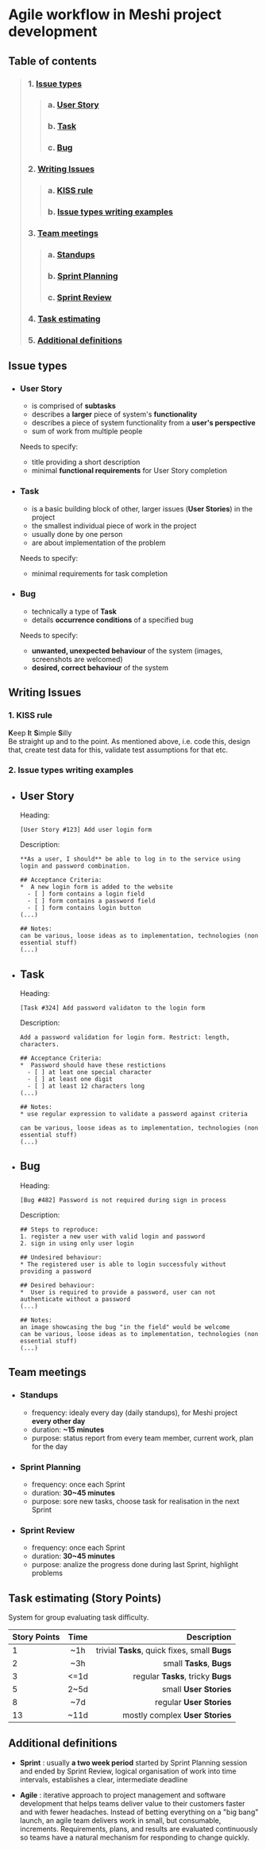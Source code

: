 # Agile workflow in Meshi project development
## Table of contents
>### 1. [Issue types](#issue-types)
>>### a. [User Story](#user-story)
>>### b. [Task](#task)
>>### c. [Bug](#bug)
>### 2. [Writing Issues](#writing-issues)
>>### a. [KISS rule](#1-kiss-rule)
>>### b. [Issue types writing examples](#2-issue-types-writing-examples)
>### 3. [Team meetings](#team-meetings)
>>### a. [Standups](#standups)
>>### b. [Sprint Planning](#sprint-planning)
>>### c. [Sprint Review](#sprint-review)
>### 4. [Task estimating](#task-estimating-story-points)
>### 5. [Additional definitions](#additional-definitions)



## Issue types

* ### **User Story**

  * is comprised of **subtasks**
  * describes a **larger** piece of system's **functionality**
  * describes a piece of system functionality from a **user's perspective**
  * sum of work from multiple people

  Needs to specify:

  * title providing a short description
  * minimal **functional requirements** for User Story completion

* ### **Task**

  * is a basic building block of other, larger issues (**User Stories**) in the project
  * the smallest individual piece of work in the project
  * usually done by one person
  * are about implementation of the problem
  
  Needs to specify:
  
  * minimal requirements for task completion

* ### **Bug**

  * technically a type of **Task**
  * details **occurrence conditions** of a specified bug
  
  Needs to specify:
  
  * **unwanted, unexpected behaviour** of the system (images, screenshots are welcomed)
  * **desired, correct behaviour** of the system

## Writing Issues

### 1. **KISS** rule

  **K**eep **I**t **S**imple **S**illy\
  Be straight up and to the point. As mentioned above, i.e. code this, design that, create test data for this, validate test assumptions for that etc.

### 2. Issue types writing **examples**

* ## **User Story**

    Heading:

      [User Story #123] Add user login form

    Description:

      **As a user, I should** be able to log in to the service using login and password combination.

      ## Acceptance Criteria:
      *  A new login form is added to the website
        - [ ] form contains a login field
        - [ ] form contains a password field
        - [ ] form contains login button
      (...)

      ## Notes:
      can be various, loose ideas as to implementation, technologies (non essential stuff)
      (...)

* ## **Task**

    Heading:

      [Task #324] Add password validaton to the login form

    Description:

      Add a password validation for login form. Restrict: length, characters.

      ## Acceptance Criteria:
      *  Password should have these restictions
        - [ ] at leat one special character
        - [ ] at least one digit
        - [ ] at least 12 characters long 
      (...)

      ## Notes:
      * use regular expression to validate a password against criteria 
      
      can be various, loose ideas as to implementation, technologies (non essential stuff)
      (...)

* ## **Bug**

    Heading:

      [Bug #482] Password is not required during sign in process

    Description:

      ## Steps to reproduce:
      1. register a new user with valid login and password
      2. sign in using only user login

      ## Undesired behaviour: 
      * The registered user is able to login successfuly without providing a password  
      
      ## Desired behaviour:
      *  User is required to provide a password, user can not authenticate without a password 
      (...)

      ## Notes:
      an image showcasing the bug "in the field" would be welcome 
      can be various, loose ideas as to implementation, technologies (non essential stuff)
      (...)

## Team meetings

* ### Standups
  
  * frequency: idealy every day (daily standups), for Meshi project **every other day**
  * duration: **~15 minutes**
  * purpose: status report from every team member, current work, plan for the day

* ### Sprint Planning
  
  * frequency: once each Sprint
  * duration: **30~45 minutes**
  * purpose: sore new tasks, choose task for realisation in the next Sprint

* ### Sprint Review

  * frequency: once each Sprint
  * duration: **30~45 minutes**
  * purpose: analize the progress done during last Sprint, highlight problems

## Task estimating (**Story Points**)

System for group evaluating task difficulty.

| Story Points      | Time | Description |
| :------------- | :----------: | -----------: |
| 1 | ~1h | trivial **Tasks**, quick fixes, small **Bugs** |
| 2 | ~3h | small **Tasks**, **Bugs** |
| 3 | <=1d | regular **Tasks**, tricky **Bugs** |
| 5 | 2~5d | small **User Stories** |
| 8 | ~7d | regular **User Stories** |
| 13 | ~11d | mostly complex **User Stories** |


## Additional definitions

* **Sprint**
: usually **a two week period** started by Sprint Planning session and ended by Sprint Review, logical organisation of work into time intervals, establishes a clear, intermediate deadline

* **Agile**
: iterative approach to project management and software development that helps teams deliver value to their customers faster and with fewer headaches. Instead of betting everything on a "big bang" launch, an agile team delivers work in small, but consumable, increments. Requirements, plans, and results are evaluated continuously so teams have a natural mechanism for responding to change quickly.
